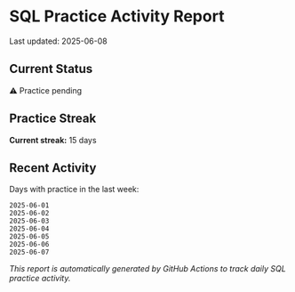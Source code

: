 # SQL Practice Activity Report

Last updated: 2025-06-08

## Current Status

⚠️ Practice pending

## Practice Streak

**Current streak:** 15 days

## Recent Activity

Days with practice in the last week:

```
2025-06-01
2025-06-02
2025-06-03
2025-06-04
2025-06-05
2025-06-06
2025-06-07
```

*This report is automatically generated by GitHub Actions to track daily SQL practice activity.*
